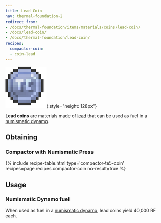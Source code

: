 ```yaml
---
title: Lead Coin
nav: thermal-foundation-2
redirect_from:
- /docs/thermal-foundation/items/materials/coins/lead-coin/
- /docs/lead-coin/
- /docs/thermal-foundation/lead-coin/
recipes:
  compactor-coin:
  - coin-lead
---
```


![Lead coin](/assets/images/thermal-foundation/coin-lead.png){:style="height: 128px"}


**Lead coins** are materials made of [lead](/docs/thermal-foundation-2/lead-ingot/) that can be used
as fuel in a [numismatic dynamo](/docs/thermal-expansion-5/numismatic-dynamo/).


Obtaining
---------

### Compactor with Numismatic Press
{% include recipe-table.html type='compactor-te5-coin' recipes=page.recipes.compactor-coin no-result=true %}


Usage
-----

### Numismatic Dynamo fuel
When used as fuel in a [numismatic dynamo](/docs/thermal-expansion-5/numismatic-dynamo/), lead coins
yield 40,000 RF each.
